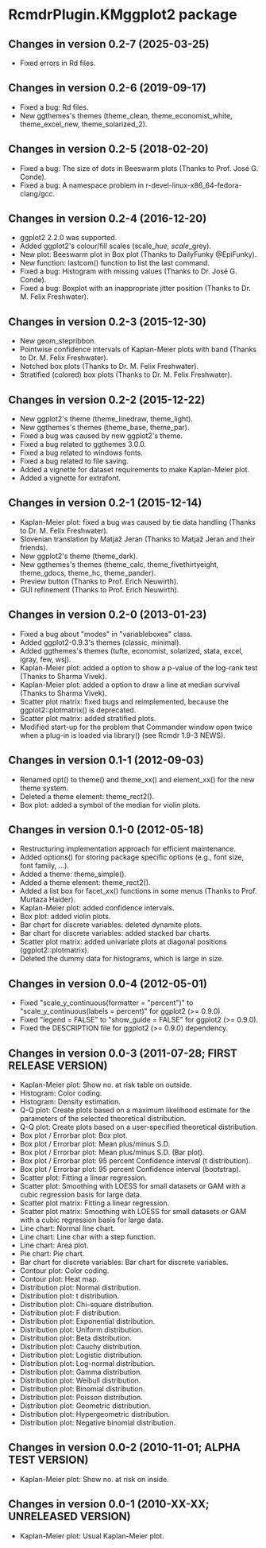 
# RcmdrPlugin.KMggplot2 package


## Changes in version 0.2-7 (2025-03-25)
* Fixed errors in Rd files.


## Changes in version 0.2-6 (2019-09-17)
* Fixed a bug: Rd files.
* New ggthemes's themes (theme_clean, theme_economist_white, theme_excel_new, theme_solarized_2).


## Changes in version 0.2-5 (2018-02-20)
* Fixed a bug: The size of dots in Beeswarm plots (Thanks to Prof. José G. Conde).
* Fixed a bug: A namespace problem in r-devel-linux-x86_64-fedora-clang/gcc.


## Changes in version 0.2-4 (2016-12-20)

* ggplot2 2.2.0 was supported.
* Added ggplot2's colour/fill scales (scale_*_hue, scale_*_grey).
* New plot: Beeswarm plot in Box plot (Thanks to DailyFunky @EpiFunky).
* New function: lastcom() function to list the last command.
* Fixed a bug: Histogram with missing values (Thanks to Dr. José G. Conde).
* Fixed a bug: Boxplot with an inappropriate jitter position (Thanks to Dr. M. Felix Freshwater).


## Changes in version 0.2-3 (2015-12-30)

* New geom_stepribbon.
* Pointwise confidence intervals of Kaplan-Meier plots with band (Thanks to Dr. M. Felix Freshwater).
* Notched box plots (Thanks to Dr. M. Felix Freshwater).
* Stratified (colored) box plots (Thanks to Dr. M. Felix Freshwater).


## Changes in version 0.2-2 (2015-12-22)

* New ggplot2's theme (theme_linedraw, theme_light).
* New ggthemes's themes (theme_base, theme_par).
* Fixed a bug was caused by new ggplot2's theme.
* Fixed a bug related to ggthemes 3.0.0.
* Fixed a bug related to windows fonts.
* Fixed a bug related to file saving.
* Added a vignette for dataset requirements to make Kaplan-Meier plot.
* Added a vignette for extrafont.


## Changes in version 0.2-1 (2015-12-14)

* Kaplan-Meier plot: fixed a bug was caused by tie data handling (Thanks to Dr. M. Felix Freshwater).
* Slovenian translation by Matjaž Jeran (Thanks to Matjaž Jeran and their friends).
* New ggplot2's theme (theme_dark).
* New ggthemes's themes (theme_calc, theme_fivethirtyeight, theme_gdocs, theme_hc, theme_pander).
* Preview button (Thanks to Prof. Erich Neuwirth).
* GUI refinement (Thanks to Prof. Erich Neuwirth).


## Changes in version 0.2-0 (2013-01-23)

* Fixed a bug about "modes" in "variableboxes" class.
* Added ggplot2-0.9.3's themes (classic, minimal).
* Added ggthemes's themes (tufte, economist, solarized, stata, excel, igray, few, wsj).
* Kaplan-Meier plot: added a option to show a p-value of the log-rank test (Thanks to Sharma Vivek).
* Kaplan-Meier plot: added a option to draw a line at median survival (Thanks to Sharma Vivek).
* Scatter plot matrix: fixed bugs and reimplemented, because the ggplot2::plotmatrix() is deprecated.
* Scatter plot matrix: added stratified plots.
* Modified start-up for the problem that Commander window open twice when a plug-in is loaded via library() (see Rcmdr 1.9-3 NEWS).


## Changes in version 0.1-1 (2012-09-03)

* Renamed opt() to theme() and theme_xx() and element_xx() for the new theme system.
* Deleted a theme element: theme_rect2().
* Box plot: added a symbol of the median for violin plots.


## Changes in version 0.1-0 (2012-05-18)

* Restructuring implementation approach for efficient maintenance.
* Added options() for storing package specific options (e.g., font size, font family, ...).
* Added a theme: theme_simple().
* Added a theme element: theme_rect2().
* Added a list box for facet_xx() functions in some menus (Thanks to Prof. Murtaza Haider).
* Kaplan-Meier plot: added confidence intervals.
* Box plot: added violin plots.
* Bar chart for discrete variables: deleted dynamite plots.
* Bar chart for discrete variables: added stacked bar charts.
* Scatter plot matrix: added univariate plots at diagonal positions (ggplot2::plotmatrix).
* Deleted the dummy data for histograms, which is large in size.


## Changes in version 0.0-4 (2012-05-01)

* Fixed "scale_y_continuous(formatter = "percent")" to "scale_y_continuous(labels = percent)" for ggplot2 (>= 0.9.0).
* Fixed "legend = FALSE" to "show_guide = FALSE" for ggplot2 (>= 0.9.0).
* Fixed the DESCRIPTION file for ggplot2 (>= 0.9.0) dependency.


## Changes in version 0.0-3 (2011-07-28; FIRST RELEASE VERSION)

* Kaplan-Meier plot: Show no. at risk table on outside.
* Histogram: Color coding.
* Histogram: Density estimation.
* Q-Q plot: Create plots based on a maximum likelihood estimate for the parameters of the selected theoretical distribution.
* Q-Q plot: Create plots based on a user-specified theoretical distribution.
* Box plot / Errorbar plot: Box plot.
* Box plot / Errorbar plot: Mean plus/minus S.D.
* Box plot / Errorbar plot: Mean plus/minus S.D. (Bar plot).
* Box plot / Errorbar plot: 95 percent Confidence interval (t distribution).
* Box plot / Errorbar plot: 95 percent Confidence interval (bootstrap).
* Scatter plot: Fitting a linear regression.
* Scatter plot: Smoothing with LOESS for small datasets or GAM with a cubic regression basis for large data.
* Scatter plot matrix: Fitting a linear regression.
* Scatter plot matrix: Smoothing with LOESS for small datasets or GAM with a cubic regression basis for large data.
* Line chart: Normal line chart.
* Line chart: Line char with a step function.
* Line chart: Area plot.
* Pie chart: Pie chart.
* Bar chart for discrete variables: Bar chart for discrete variables.
* Contour plot: Color coding.
* Contour plot: Heat map.
* Distribution plot: Normal distribution.
* Distribution plot: t distribution.
* Distribution plot: Chi-square distribution.
* Distribution plot: F distribution.
* Distribution plot: Exponential distribution.
* Distribution plot: Uniform distribution.
* Distribution plot: Beta distribution.
* Distribution plot: Cauchy distribution.
* Distribution plot: Logistic distribution.
* Distribution plot: Log-normal distribution.
* Distribution plot: Gamma distribution.
* Distribution plot: Weibull distribution.
* Distribution plot: Binomial distribution.
* Distribution plot: Poisson distribution.
* Distribution plot: Geometric distribution.
* Distribution plot: Hypergeometric distribution.
* Distribution plot: Negative binomial distribution.


## Changes in version 0.0-2 (2010-11-01; ALPHA TEST VERSION)

* Kaplan-Meier plot: Show no. at risk on inside.


## Changes in version 0.0-1 (2010-XX-XX; UNRELEASED VERSION)

* Kaplan-Meier plot: Usual Kaplan-Meier plot.
